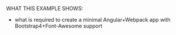 WHAT THIS EXAMPLE SHOWS:

- what is required to create a minimal Angular+Webpack app with Bootstrap4+Font-Awesome support
